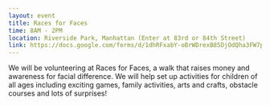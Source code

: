 ```yaml
---
layout: event
title: Races for Faces
time: 8AM - 2PM
location: Riverside Park, Manhattan (Enter at 83rd or 84th Street)
link: https://docs.google.com/forms/d/1dhRFxabY-oBrWDrexB85DjOdQha3FW7prOURHwk8MyE
---
```

We will be volunteering at Races for Faces, a walk that raises money and awareness for facial difference. We will help set up activities for children of all ages including exciting games, family activities, arts and crafts, obstacle courses and lots of surprises!
